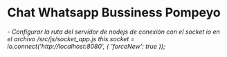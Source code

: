 # Chat Whatsapp Bussiness Pompeyo

_- Configurar la ruta del servidor de nodejs de conexión con el socket io en el archivo /src/js/socket_app.js this.socket = io.connect('http://localhost:8080', { 'forceNew': true });_